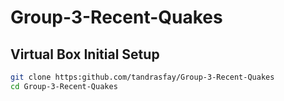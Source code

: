 Group-3-Recent-Quakes
=====================
## Virtual Box Initial Setup

```sh
git clone https:github.com/tandrasfay/Group-3-Recent-Quakes
cd Group-3-Recent-Quakes
```
